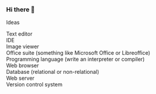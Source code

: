 ### Hi there 👋  <br>

<!--
**tannerwatmough/tannerwatmough** is a ✨ _special_ ✨ repository because its `README.md` (this file) appears on your GitHub profile.

Here are some ideas to get you started:

- 🔭 I’m currently working on ...
- 🌱 I’m currently learning ...
- 👯 I’m looking to collaborate on ...
- 🤔 I’m looking for help with ...
- 💬 Ask me about ...
- 📫 How to reach me: ...
- 😄 Pronouns: ...
- ⚡ Fun fact: ...
-->

Ideas

Text editor <br>
IDE <br>
Image viewer <br>
Office suite (something like Microsoft Office or Libreoffice) <br>
Programming language (write an interpreter or compiler) <br>
Web browser <br>
Database (relational or non-relational) <br>
Web server <br>
Version control system <br>
